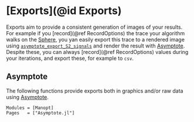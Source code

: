# [Exports](@id Exports)

Exports aim to provide a consistent generation of images of your results. For example if you [record](@ref RecordOptions) the trace your algorithm walks on the [Sphere](https://juliamanifolds.github.io/Manifolds.jl/stable/manifolds/sphere.html), you yan easily export this trace to a rendered image using [`asymptote_export_S2_signals`](@ref) and render the result with [Asymptote](https://sourceforge.net/projects/asymptote/).
Despite these, you can always [record](@ref RecordOptions) values during your iterations,
and export these, for example to `csv`.

## Asymptote

The following functions provide exports both in graphics and/or raw data using [Asymptote](https://sourceforge.net/projects/asymptote/).

```@autodocs
Modules = [Manopt]
Pages   = ["Asymptote.jl"]
```
